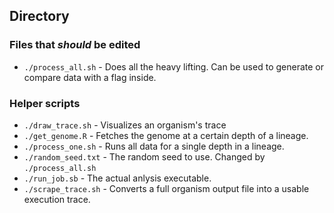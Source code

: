## Directory

### Files that _should_ be edited
- `./process_all.sh` - Does all the heavy lifting. Can be used to generate or compare data with a flag inside. 

### Helper scripts
- `./draw_trace.sh` - Visualizes an organism's trace
- `./get_genome.R` - Fetches the genome at a certain depth of a lineage. 
- `./process_one.sh` - Runs all data for a single depth in a lineage. 
- `./random_seed.txt` - The random seed to use. Changed by `./process_all.sh`
- `./run_job.sb` - The actual anlysis executable. 
- `./scrape_trace.sh` - Converts a full organism output file into a usable execution trace. 
